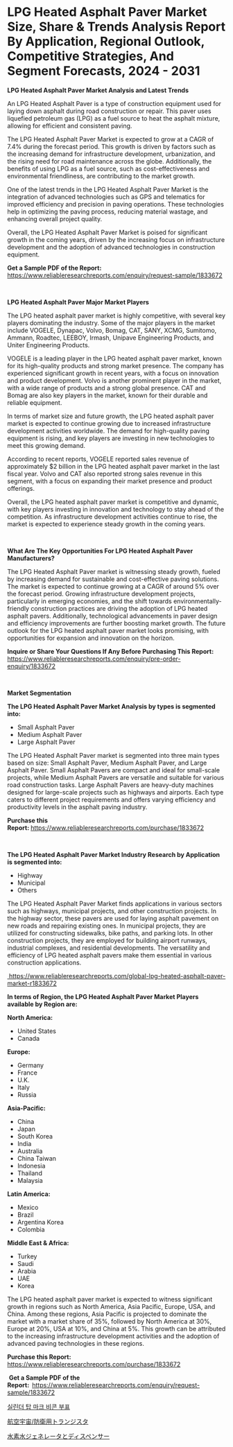 <p><h1>LPG Heated Asphalt Paver Market Size, Share & Trends Analysis Report By Application, Regional Outlook, Competitive Strategies, And Segment Forecasts, 2024 - 2031</h1></p><p><strong>LPG Heated Asphalt Paver Market Analysis and Latest Trends</strong></p>
<p><p>An LPG Heated Asphalt Paver is a type of construction equipment used for laying down asphalt during road construction or repair. This paver uses liquefied petroleum gas (LPG) as a fuel source to heat the asphalt mixture, allowing for efficient and consistent paving.</p><p>The LPG Heated Asphalt Paver Market is expected to grow at a CAGR of 7.4% during the forecast period. This growth is driven by factors such as the increasing demand for infrastructure development, urbanization, and the rising need for road maintenance across the globe. Additionally, the benefits of using LPG as a fuel source, such as cost-effectiveness and environmental friendliness, are contributing to the market growth.</p><p>One of the latest trends in the LPG Heated Asphalt Paver Market is the integration of advanced technologies such as GPS and telematics for improved efficiency and precision in paving operations. These technologies help in optimizing the paving process, reducing material wastage, and enhancing overall project quality.</p><p>Overall, the LPG Heated Asphalt Paver Market is poised for significant growth in the coming years, driven by the increasing focus on infrastructure development and the adoption of advanced technologies in construction equipment.</p></p>
<p><strong>Get a Sample PDF of the Report:&nbsp;</strong> <a href="https://www.reliableresearchreports.com/enquiry/request-sample/1833672">https://www.reliableresearchreports.com/enquiry/request-sample/1833672</a></p>
<p>&nbsp;</p>
<p><strong>LPG Heated Asphalt Paver Major Market Players</strong></p>
<p><p>The LPG heated asphalt paver market is highly competitive, with several key players dominating the industry. Some of the major players in the market include VOGELE, Dynapac, Volvo, Bomag, CAT, SANY, XCMG, Sumitomo, Ammann, Roadtec, LEEBOY, Irmash, Unipave Engineering Products, and Uniter Engineering Products.</p><p>VOGELE is a leading player in the LPG heated asphalt paver market, known for its high-quality products and strong market presence. The company has experienced significant growth in recent years, with a focus on innovation and product development. Volvo is another prominent player in the market, with a wide range of products and a strong global presence. CAT and Bomag are also key players in the market, known for their durable and reliable equipment.</p><p>In terms of market size and future growth, the LPG heated asphalt paver market is expected to continue growing due to increased infrastructure development activities worldwide. The demand for high-quality paving equipment is rising, and key players are investing in new technologies to meet this growing demand.</p><p>According to recent reports, VOGELE reported sales revenue of approximately $2 billion in the LPG heated asphalt paver market in the last fiscal year. Volvo and CAT also reported strong sales revenue in this segment, with a focus on expanding their market presence and product offerings.</p><p>Overall, the LPG heated asphalt paver market is competitive and dynamic, with key players investing in innovation and technology to stay ahead of the competition. As infrastructure development activities continue to rise, the market is expected to experience steady growth in the coming years.</p></p>
<p>&nbsp;</p>
<p><strong>What Are The Key Opportunities For LPG Heated Asphalt Paver Manufacturers?</strong></p>
<p><p>The LPG Heated Asphalt Paver market is witnessing steady growth, fueled by increasing demand for sustainable and cost-effective paving solutions. The market is expected to continue growing at a CAGR of around 5% over the forecast period. Growing infrastructure development projects, particularly in emerging economies, and the shift towards environmentally-friendly construction practices are driving the adoption of LPG heated asphalt pavers. Additionally, technological advancements in paver design and efficiency improvements are further boosting market growth. The future outlook for the LPG heated asphalt paver market looks promising, with opportunities for expansion and innovation on the horizon.</p></p>
<p><strong>Inquire or Share Your Questions If Any Before Purchasing This Report:</strong> <a href="https://www.reliableresearchreports.com/enquiry/pre-order-enquiry/1833672">https://www.reliableresearchreports.com/enquiry/pre-order-enquiry/1833672</a></p>
<p>&nbsp;</p>
<p><strong>Market Segmentation</strong></p>
<p><strong>The LPG Heated Asphalt Paver Market Analysis by types is segmented into:</strong></p>
<p><ul><li>Small Asphalt Paver</li><li>Medium Asphalt Paver</li><li>Large Asphalt Paver</li></ul></p>
<p><p>The LPG Heated Asphalt Paver market is segmented into three main types based on size: Small Asphalt Paver, Medium Asphalt Paver, and Large Asphalt Paver. Small Asphalt Pavers are compact and ideal for small-scale projects, while Medium Asphalt Pavers are versatile and suitable for various road construction tasks. Large Asphalt Pavers are heavy-duty machines designed for large-scale projects such as highways and airports. Each type caters to different project requirements and offers varying efficiency and productivity levels in the asphalt paving industry.</p></p>
<p><strong>Purchase this Report:&nbsp;</strong><a href="https://www.reliableresearchreports.com/purchase/1833672">https://www.reliableresearchreports.com/purchase/1833672</a></p>
<p>&nbsp;</p>
<p><strong>The LPG Heated Asphalt Paver Market Industry Research by Application is segmented into:</strong></p>
<p><ul><li>Highway</li><li>Municipal</li><li>Others</li></ul></p>
<p><p>The LPG Heated Asphalt Paver Market finds applications in various sectors such as highways, municipal projects, and other construction projects. In the highway sector, these pavers are used for laying asphalt pavement on new roads and repairing existing ones. In municipal projects, they are utilized for constructing sidewalks, bike paths, and parking lots. In other construction projects, they are employed for building airport runways, industrial complexes, and residential developments. The versatility and efficiency of LPG heated asphalt pavers make them essential in various construction applications.</p></p>
<p><a href="https://www.reliableresearchreports.com/global-lpg-heated-asphalt-paver-market-r1833672">&nbsp;https://www.reliableresearchreports.com/global-lpg-heated-asphalt-paver-market-r1833672</a></p>
<p><strong>In terms of Region, the LPG Heated Asphalt Paver Market Players available by Region are:</strong></p>
<p>
    <p> <strong> North America: </strong>
        <ul>
            <li>United States</li>
            <li>Canada</li>
        </ul>
        </p> 
    <p> <strong> Europe: </strong>
        <ul>
            <li>Germany</li>
            <li>France</li>
            <li>U.K.</li>
            <li>Italy</li>
            <li>Russia</li>
        </ul>
        </p> 
    <p> <strong> Asia-Pacific: </strong>
        <ul>
            <li>China</li>
            <li>Japan</li>
            <li>South Korea</li>
            <li>India</li>
            <li>Australia</li>
            <li>China Taiwan</li>
            <li>Indonesia</li>
            <li>Thailand</li>
            <li>Malaysia</li>
        </ul>
        </p> 
    <p> <strong> Latin America: </strong>
        <ul>
            <li>Mexico</li>
            <li>Brazil</li>
            <li>Argentina Korea</li>
            <li>Colombia</li>
        </ul>
        </p> 
    <p> <strong> Middle East & Africa: </strong>
        <ul>
            <li>Turkey</li>
            <li>Saudi</li>
            <li>Arabia</li>
            <li>UAE</li>
            <li>Korea</li>
        </ul>
    </p>
    </p>
<p><p>The LPG heated asphalt paver market is expected to witness significant growth in regions such as North America, Asia Pacific, Europe, USA, and China. Among these regions, Asia Pacific is projected to dominate the market with a market share of 35%, followed by North America at 30%, Europe at 20%, USA at 10%, and China at 5%. This growth can be attributed to the increasing infrastructure development activities and the adoption of advanced paving technologies in these regions.</p></p>
<p><strong>Purchase this Report: </strong><a href="https://www.reliableresearchreports.com/purchase/1833672">https://www.reliableresearchreports.com/purchase/1833672</a></p>
<p>&nbsp;<strong>Get a Sample PDF of the Report:&nbsp;&nbsp;</strong><a href="https://www.reliableresearchreports.com/enquiry/request-sample/1833672">https://www.reliableresearchreports.com/enquiry/request-sample/1833672</a></p>
<p><strong></strong></p>
<p><p><a href="https://medium.com/@sophieinleeds/%EC%8B%A4%EB%A6%B0%EB%8D%94-%ED%83%91%EB%A7%88%ED%81%AC-%EB%B9%84%EC%BD%98-%EB%B6%80%EC%9D%B4-%EC%8B%9C%EC%9E%A5-%EC%84%B1%EA%B3%B5%EC%A0%81%EC%9D%B8-%EB%B9%84%EC%A6%88%EB%8B%88%EC%8A%A4-%EC%A0%84%EB%9E%B5%EC%9D%84-%EC%9C%84%ED%95%9C-%ED%95%B5%EC%8B%AC-%EC%98%88%EC%B8%A1-2031%EB%85%84%EA%B9%8C%EC%A7%80-482d35241d67">실린더 탑 마크 비콘 부표</a></p><p><a href="https://medium.com/@elishelacruz56456/%E8%88%AA%E7%A9%BA%E5%AE%87%E5%AE%99%E3%81%8A%E3%82%88%E3%81%B3%E9%98%B2%E8%A1%9B%E3%83%88%E3%83%A9%E3%83%B3%E3%82%B8%E3%82%B9%E3%82%BF%E5%B8%82%E5%A0%B4%E3%81%AF-%E5%B8%82%E5%A0%B4%E3%82%B7%E3%82%A7%E3%82%A2-%E3%82%B5%E3%82%A4%E3%82%BA-%E3%81%8A%E3%82%88%E3%81%B32031%E5%B9%B4%E3%81%BE%E3%81%A7%E3%81%AE%E4%BA%88%E6%B8%AC%E3%81%AB%E7%84%A6%E7%82%B9%E3%82%92%E5%BD%93%E3%81%A6%E3%81%A6%E3%81%84%E3%81%BE%E3%81%99-07cb15a928e9">航空宇宙/防衛用トランジスタ</a></p><p><a href="https://medium.com/@frankfurter35566/%E6%B0%B4%E7%B4%A0%E6%B0%B4%E7%99%BA%E7%94%9F%E5%99%A8%E3%81%8A%E3%82%88%E3%81%B3%E3%83%87%E3%82%A3%E3%82%B9%E3%83%9A%E3%83%B3%E3%82%B5%E3%83%BC%E5%B8%82%E5%A0%B4%E3%81%AF-%E5%B8%82%E5%A0%B4%E3%82%B7%E3%82%A7%E3%82%A2-%E5%B8%82%E5%A0%B4%E3%83%88%E3%83%AC%E3%83%B3%E3%83%89-%E5%B8%82%E5%A0%B4%E6%88%90%E9%95%B7%E3%81%AB%E9%96%A2%E3%81%99%E3%82%8B%E6%83%85%E5%A0%B1%E3%82%92%E6%8F%90%E4%BE%9B%E3%81%97%E3%81%BE%E3%81%99-83f17da6acab">水素水ジェネレータとディスペンサー</a></p></p>